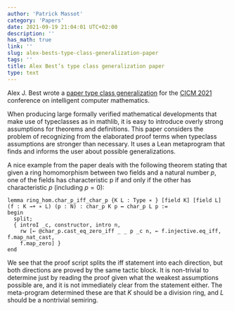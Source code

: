 ```yaml
---
author: 'Patrick Massot'
category: 'Papers'
date: 2021-09-19 21:04:01 UTC+02:00
description: ''
has_math: true
link: ''
slug: alex-bests-type-class-generalization-paper
tags: ''
title: Alex Best’s type class generalization paper
type: text
---
```

Alex J. Best wrote a 
[paper type class generalization](https://easychair.org/publications/preprint/KLfT) for the 
[CICM 2021](https://cicm-conference.org/2021/) conference on intelligent computer
mathematics. 

When producing large formally verified mathematical developments that
make use of typeclasses as in mathlib, it is easy to introduce overly strong
assumptions for theorems and definitions. This paper considers the problem of
recognizing from the elaborated proof terms when typeclass assumptions
are stronger than necessary. It uses a Lean metaprogram that finds and
informs the user about possible generalizations.

A nice example from the paper deals with the following theorem stating that
given a ring homomorphism between two fields and a natural number $p$, one of the
fields has characteristic p if and only if the other has characteristic $p$
(including $p = 0$):
```lean
lemma ring_hom.char_p_iff_char_p {K L : Type ∗ } [field K] [field L]
(f : K →+ ∗ L) (p : N) : char_p K p ↔ char_p L p :=
begin
  split;
  { introI _c, constructor, intro n,
    rw [← @char_p.cast_eq_zero_iff _ _ p _c n, ← f.injective.eq_iff, f.map_nat_cast,
    f.map_zero] }
end
```
We see that the proof script splits the iff statement into each direction, but
both directions are proved by the same tactic block. It is non-trivial to
determine just by reading the proof given what the weakest assumptions possible
are, and it is not immediately clear from the statement either.
The meta-program determined these are that $K$ should be a division ring, and $L$
should be a nontrivial semiring.

